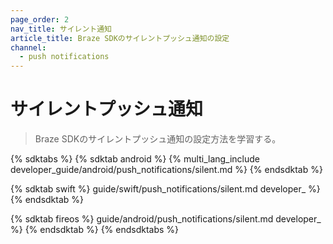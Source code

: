 ```yaml
---
page_order: 2
nav_title: サイレント通知
article_title: Braze SDKのサイレントプッシュ通知の設定
channel:
  - push notifications
---
```


# サイレントプッシュ通知

> Braze SDKのサイレントプッシュ通知の設定方法を学習する。

{% sdktabs %}
{% sdktab android %}
{% multi_lang_include developer_guide/android/push_notifications/silent.md %}
{% endsdktab %}

{% sdktab swift %}
guide/swift/push_notifications/silent.md developer_ %}
{% endsdktab %}

{% sdktab fireos %}
guide/android/push_notifications/silent.md developer_ %}
{% endsdktab %}
{% endsdktabs %}
